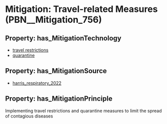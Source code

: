 # Mitigation: __Travel-related Measures__ (PBN__Mitigation_756)

## Property: has_MitigationTechnology

* [travel restrictions](../Technology/PBN__Technology_36)
* [quarantine](../Technology/PBN__Technology_2914)

## Property: has_MitigationSource

* [harris_respiratory_2022](../Article/PBN__Article_133)

## Property: has_MitigationPrinciple

Implementing travel restrictions and quarantine measures to limit the spread of contagious diseases

